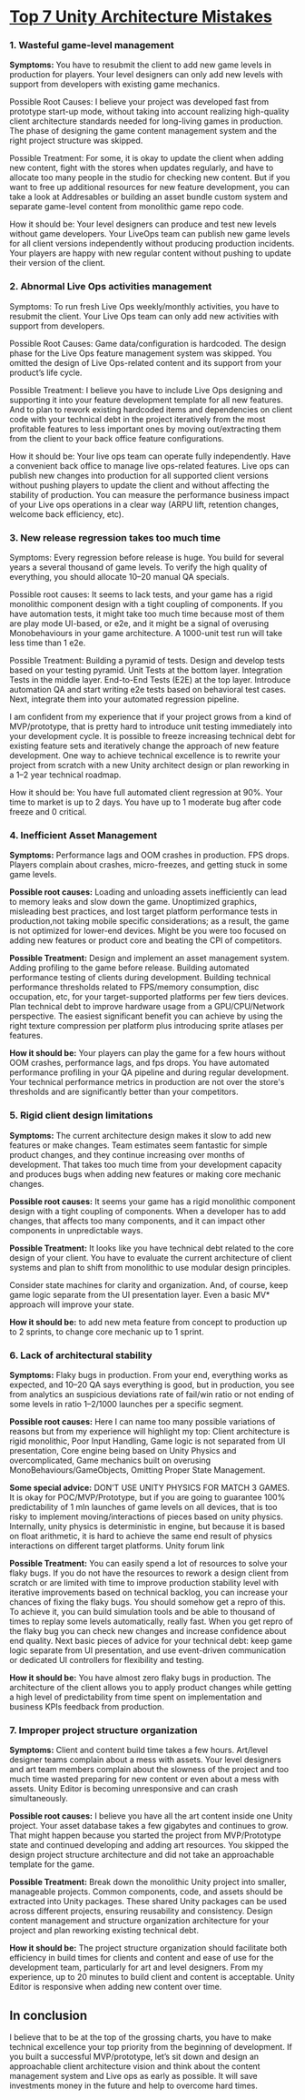 # [Top 7 Unity Architecture Mistakes](https://www.linkedin.com/pulse/top-7-unity-architecture-mistakes-match3games-siarhei-khalandachou-uyklf/)

### **1. Wasteful game-level management**
   
**Symptoms:** You have to resubmit the client to add new game levels in production for players. Your level designers can only add new levels with support from developers with existing game mechanics.
   
Possible Root Causes: I believe your project was developed fast from prototype start-up mode, without taking into account realizing high-quality client architecture standards needed for long-living games in production. The phase of designing the game content management system and the right project structure was skipped.
   
Possible Treatment: For some, it is okay to update the client when adding new content, fight with the stores when updates regularly, and have to allocate too many people in the studio for checking new content. But if you want to free up additional resources for new feature development, you can take a look at Addresables or building an asset bundle custom system and separate game-level content from monolithic game repo code.
   
How it should be: Your level designers can produce and test new levels without game developers. Your LiveOps team can publish new game levels for all client versions independently without producing production incidents. Your players are happy with new regular content without pushing to update their version of the client.

### **2. Abnormal Live Ops activities management**
   
Symptoms: To run fresh Live Ops weekly/monthly activities, you have to resubmit the client. Your Live Ops team can only add new activities with support from developers.
   
Possible Root Causes: Game data/configuration is hardcoded. The design phase for the Live Ops feature management system was skipped. You omitted the design of Live Ops-related content and its support from your product’s life cycle.
   
Possible Treatment: I believe you have to include Live Ops designing and supporting it into your feature development template for all new features. And to plan to rework existing hardcoded items and dependencies on client code with your technical debt in the project iteratively from the most profitable features to less important ones by moving out/extracting them from the client to your back office feature configurations.
   
How it should be: Your live ops team can operate fully independently. Have a convenient back office to manage live ops-related features. Live ops can publish new changes into production for all supported client versions without pushing players to update the client and without affecting the stability of production. You can measure the performance business impact of your Live ops operations in a clear way (ARPU lift, retention changes, welcome back efficiency, etc).

### **3. New release regression takes too much time**
   
Symptoms: Every regression before release is huge. You build for several years a several thousand of game levels. To verify the high quality of everything, you should allocate 10–20 manual QA specials.
   
Possible root causes: It seems to lack tests, and your game has a rigid monolithic component design with a tight coupling of components. If you have automation tests, it might take too much time because most of them are play mode UI-based, or e2e, and it might be a signal of overusing Monobehaviours in your game architecture. A 1000-unit test run will take less time than 1 e2e.
   
Possible Treatment: Building a pyramid of tests. Design and develop tests based on your testing pyramid. Unit Tests at the bottom layer. Integration Tests in the middle layer. End-to-End Tests (E2E) at the top layer. Introduce automation QA and start writing e2e tests based on behavioral test cases. Next, integrate them into your automated regression pipeline.
   
I am confident from my experience that if your project grows from a kind of MVP/prototype, that is pretty hard to introduce unit testing immediately into your development cycle. It is possible to freeze increasing technical debt for existing feature sets and iteratively change the approach of new feature development. One way to achieve technical excellence is to rewrite your project from scratch with a new Unity architect design or plan reworking in a 1–2 year technical roadmap.
   
How it should be: You have full automated client regression at 90%. Your time to market is up to 2 days. You have up to 1 moderate bug after code freeze and 0 critical.

### **4. Inefficient Asset Management**
   
**Symptoms:** Performance lags and OOM crashes in production. FPS drops. Players complain about crashes, micro-freezes, and getting stuck in some game levels.
   
**Possible root causes:** Loading and unloading assets inefficiently can lead to memory leaks and slow down the game. Unoptimized graphics, misleading best practices, and lost target platform performance tests in production,not taking mobile specific considerations; as a result, the game is not optimized for lower-end devices. Might be you were too focused on adding new features or product core and beating the CPI of competitors.
   
**Possible Treatment:** Design and implement an asset management system. Adding profiling to the game before release. Building automated performance testing of clients during development. Building technical performance thresholds related to FPS/memory consumption, disc occupation, etc, for your target-supported platforms per few tiers devices. Plan technical debt to improve hardware usage from a GPU/CPU/Network perspective. The easiest significant benefit you can achieve by using the right texture compression per platform plus introducing sprite atlases per features.
   
**How it should be:** Your players can play the game for a few hours without OOM crashes, performance lags, and fps drops. You have automated performance profiling in your QA pipeline and during regular development. Your technical performance metrics in production are not over the store's thresholds and are significantly better than your competitors.

### **5. Rigid client design limitations**
   
**Symptoms:** The current architecture design makes it slow to add new features or make changes. Team estimates seem fantastic for simple product changes, and they continue increasing over months of development. That takes too much time from your development capacity and produces bugs when adding new features or making core mechanic changes.
   
**Possible root causes:** It seems your game has a rigid monolithic component design with a tight coupling of components. When a developer has to add changes, that affects too many components, and it can impact other components in unpredictable ways.
   
**Possible Treatment:** It looks like you have technical debt related to the core design of your client. You have to evaluate the current architecture of client systems and plan to shift from monolithic to use modular design principles.
   
Consider state machines for clarity and organization. And, of course, keep game logic separate from the UI presentation layer. Even a basic MV* approach will improve your state.
   
**How it should be:** to add new meta feature from concept to production up to 2 sprints, to change core mechanic up to 1 sprint.

### **6. Lack of architectural stability**
   
**Symptoms:** Flaky bugs in production. From your end, everything works as expected, and 10–20 QA says everything is good, but in production, you see from analytics an suspicious deviations rate of fail/win ratio or not ending of some levels in ratio 1–2/1000 launches per a specific segment.
   
**Possible root causes:** Here I can name too many possible variations of reasons but from my experience will highlight my top: Client architecture is rigid monolithic, Poor Input Handling, Game logic is not separated from UI presentation, Core engine being based on Unity Physics and overcomplicated, Game mechanics built on overusing MonoBehaviours/GameObjects, Omitting Proper State Management.
   
**Some special advice:** DON’T USE UNITY PHYSICS FOR MATCH 3 GAMES. It is okay for POC/MVP/Prototype, but if you are going to guarantee 100% predictability of 1 mln launches of game levels on all devices, that is too risky to implement moving/interactions of pieces based on unity physics. Internally, unity physics is deterministic in engine, but because it is based on float arithmetic, it is hard to achieve the same end result of physics interactions on different target platforms. Unity forum link
   
**Possible Treatment:** You can easily spend a lot of resources to solve your flaky bugs. If you do not have the resources to rework a design client from scratch or are limited with time to improve production stability level with iterative improvements based on technical backlog, you can increase your chances of fixing the flaky bugs. You should somehow get a repro of this. To achieve it, you can build simulation tools and be able to thousand of times to replay some levels automatically, really fast. When you get repro of the flaky bug you can check new changes and increase confidence about end quality. Next basic pieces of advice for your technical debt: keep game logic separate from UI presentation, and use event-driven communication or dedicated UI controllers for flexibility and testing.
   
**How it should be:** You have almost zero flaky bugs in production. The architecture of the client allows you to apply product changes while getting a high level of predictability from time spent on implementation and business KPIs feedback from production.

### **7. Improper project structure organization**
   
**Symptoms:** Client and content build time takes a few hours. Art/level designer teams complain about a mess with assets. Your level designers and art team members complain about the slowness of the project and too much time wasted preparing for new content or even about a mess with assets. Unity Editor is becoming unresponsive and can crash simultaneously.
   
**Possible root causes:** I believe you have all the art content inside one Unity project. Your asset database takes a few gigabytes and continues to grow. That might happen because you started the project from MVP/Prototype state and continued developing and adding art resources. You skipped the design project structure architecture and did not take an approachable template for the game.
   
**Possible Treatment:** Break down the monolithic Unity project into smaller, manageable projects. Common components, code, and assets should be extracted into Unity packages. These shared Unity packages can be used across different projects, ensuring reusability and consistency. Design content management and structure organization architecture for your project and plan reworking existing technical debt.
   
**How it should be:** The project structure organization should facilitate both efficiency in build times for clients and content and ease of use for the development team, particularly for art and level designers. From my experience, up to 20 minutes to build client and content is acceptable. Unity Editor is responsive when adding new content over time.
   
## In conclusion
   
I believe that to be at the top of the grossing charts, you have to make technical excellence your top priority from the beginning of development. If you built a successful MVP/prototype, let’s sit down and design an approachable client architecture vision and think about the content management system and Live ops as early as possible. It will save investments money in the future and help to overcome hard times.